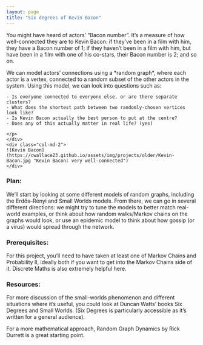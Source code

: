 ```yaml
---
layout: page
title: "Six degrees of Kevin Bacon"
---
```

<div class="row g-5 mb-5">
    <div class="col-md-10">
    <p>You might have heard of actors’ “Bacon number”. It’s a measure of how well-connected they are to Kevin Bacon: if they’ve been in a film with him, they have a Bacon number of 1; if they haven’t been in a film with him, but have been in a film with one of his co-stars, their Bacon number is 2; and so on.</p>
    <p>We can model actors’ connections using a *random graph*, where each actor is a vertex, connected to a random subset of the other actors in the system. Using this model, we can look into questions such as:
    
    - Is everyone connected to everyone else, or are there separate clusters?
    - What does the shortest path between two randomly-chosen vertices look like?
    - Is Kevin Bacon actually the best person to put at the centre?
    - Does any of this actually matter in real life? (yes)

    </p>
    </div>
    <div class="col-md-2">
    ![Kevin Bacon](https://cwallace23.github.io/assets/img/projects/older/Kevin-Bacon.jpg "Kevin Bacon: very well-connected")
    </div>
</div>



### Plan:

We’ll start by looking at some different models of random graphs, including the Erdős–Rényi and Small Worlds models. From there, we can go in several different directions: we might try to tune the models to better match real-world examples, or think about how random walks/Markov chains on the graphs would look, or use an epidemic model to think about how gossip (or a virus) would spread through the network.

### Prerequisites:

For this project, you’ll need to have taken at least one of Markov Chains and Probability II, ideally both if you want to get into the Markov Chains side of it. Discrete Maths is also extremely helpful here.

### Resources:

For more discussion of the small-worlds phenomenon and different situations where it’s useful, you could look at Duncan Watts’ books Six Degrees and Small Worlds. (Six Degrees is particularly accessible as it’s written for a general audience).

For a more mathematical approach, Random Graph Dynamics by Rick Durrett is a great starting point.



